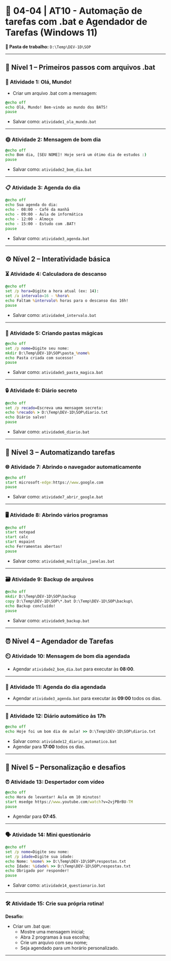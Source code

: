 # 📘 04-04 | AT10 - Automação de tarefas com .bat e Agendador de Tarefas (Windows 11)

**📁 Pasta de trabalho:** `D:\Temp\DEV-1D\SOP`

---

## 🔰 Nível 1 – Primeiros passos com arquivos .bat

### 🧪 Atividade 1: Olá, Mundo!
- Criar um arquivo .bat com a mensagem:
```bat
@echo off
echo Olá, Mundo! Bem-vindo ao mundo dos BATS!
pause
```
- Salvar como: `atividade1_ola_mundo.bat`

---

### 🌞 Atividade 2: Mensagem de bom dia
```bat
@echo off
echo Bom dia, [SEU NOME]! Hoje será um ótimo dia de estudos :)
pause
```
- Salvar como: `atividade2_bom_dia.bat`

---

### 📋 Atividade 3: Agenda do dia
```bat
@echo off
echo Sua agenda do dia:
echo - 08:00 - Café da manhã
echo - 09:00 - Aula de informática
echo - 12:00 - Almoço
echo - 15:00 - Estudo com .BAT!
pause
```
- Salvar como: `atividade3_agenda.bat`

---

## ⚙️ Nível 2 – Interatividade básica

### ⏳ Atividade 4: Calculadora de descanso
```bat
@echo off
set /p hora=Digite a hora atual (ex: 14):
set /a intervalo=16 - %hora%
echo Faltam %intervalo% horas para o descanso das 16h!
pause
```
- Salvar como: `atividade4_intervalo.bat`

---

### 📂 Atividade 5: Criando pastas mágicas
```bat
@echo off
set /p nome=Digite seu nome:
mkdir D:\Temp\DEV-1D\SOP\pasta_%nome%
echo Pasta criada com sucesso!
pause
```
- Salvar como: `atividade5_pasta_magica.bat`

---

### 🔒 Atividade 6: Diário secreto
```bat
@echo off
set /p recado=Escreva uma mensagem secreta:
echo %recado% > D:\Temp\DEV-1D\SOP\diario.txt
echo Diário salvo!
pause
```
- Salvar como: `atividade6_diario.bat`

---

## 📀 Nível 3 – Automatizando tarefas

### 🌐 Atividade 7: Abrindo o navegador automaticamente
```bat
@echo off
start microsoft-edge:https://www.google.com
pause
```
- Salvar como: `atividade7_abrir_google.bat`

---

### 🖥️ Atividade 8: Abrindo vários programas
```bat
@echo off
start notepad
start calc
start mspaint
echo Ferramentas abertas!
pause
```
- Salvar como: `atividade8_multiplas_janelas.bat`

---

### 🗃️ Atividade 9: Backup de arquivos
```bat
@echo off
mkdir D:\Temp\DEV-1D\SOP\backup
copy D:\Temp\DEV-1D\SOP\*.bat D:\Temp\DEV-1D\SOP\backup\
echo Backup concluído!
pause
```
- Salvar como: `atividade9_backup.bat`

---

## ⏰ Nível 4 – Agendador de Tarefas

### ⏲️ Atividade 10: Mensagem de bom dia agendada
- Agendar `atividade2_bom_dia.bat` para executar às **08:00**.

---

### 📆 Atividade 11: Agenda do dia agendada
- Agendar `atividade3_agenda.bat` para executar às **09:00** todos os dias.

---

### 📝 Atividade 12: Diário automático às 17h
```bat
@echo off
echo Hoje foi um bom dia de aula! >> D:\Temp\DEV-1D\SOP\diario.txt
```
- Salvar como: `atividade12_diario_automatico.bat`
- Agendar para **17:00** todos os dias.

---

## 🧐 Nível 5 – Personalização e desafios

### ⏰ Atividade 13: Despertador com vídeo
```bat
@echo off
echo Hora de levantar! Aula em 10 minutos!
start msedge https://www.youtube.com/watch?v=2vjPBrBU-TM
pause
```
- Agendar para **07:45**.

---

### 🗣️ Atividade 14: Mini questionário
```bat
@echo off
set /p nome=Digite seu nome:
set /p idade=Digite sua idade:
echo Nome: %nome% >> D:\Temp\DEV-1D\SOP\respostas.txt
echo Idade: %idade% >> D:\Temp\DEV-1D\SOP\respostas.txt
echo Obrigado por responder!
pause
```
- Salvar como: `atividade14_questionario.bat`

---

### 🛠️ Atividade 15: Crie sua própria rotina!
**Desafio:**
- Criar um .bat que:
  - Mostre uma mensagem inicial;
  - Abra 2 programas à sua escolha;
  - Crie um arquivo com seu nome;
  - Seja agendado para um horário personalizado.

---
